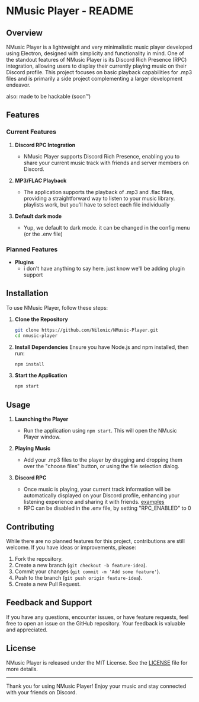 # NMusic Player - README

## Overview

NMusic Player is a lightweight and very minimalistic music player developed using Electron, designed with simplicity and functionality in mind. One of the standout features of NMusic Player is its Discord Rich Presence (RPC) integration, allowing users to display their currently playing music on their Discord profile. This project focuses on basic playback capabilities for .mp3 files and is primarily a side project complementing a larger development endeavor.

also: made to be hackable (soon&#8482;)

## Features

### Current Features

1. **Discord RPC Integration**
   - NMusic Player supports Discord Rich Presence, enabling you to share your current music track with friends and server members on Discord.

2. **MP3/FLAC Playback**
   - The application supports the playback of .mp3 and .flac files, providing a straightforward way to listen to your music library. playlists work, but you'll have to select each file individually

3. **Default dark mode**
   - Yup, we default to dark mode. it can be changed in the config menu (or the .env file)

### Planned Features

- **Plugins**
   - i don't have anything to say here. just know we'll be adding plugin support

## Installation

To use NMusic Player, follow these steps:

1. **Clone the Repository**
   ```bash
   git clone https://github.com/Nilonic/NMusic-Player.git
   cd nmusic-player
   ```

2. **Install Dependencies**
   Ensure you have Node.js and npm installed, then run:
   ```bash
   npm install
   ```

3. **Start the Application**
   ```bash
   npm start
   ```

## Usage

1. **Launching the Player**
   - Run the application using `npm start`. This will open the NMusic Player window.

2. **Playing Music**
   - Add your .mp3 files to the player by dragging and dropping them over the "choose files" button, or using the file selection dialog.
3. **Discord RPC**
   - Once music is playing, your current track information will be automatically displayed on your Discord profile, enhancing your listening experience and sharing it with friends. [examples](examples/rpc/)
   - RPC can be disabled in the .env file, by setting "RPC_ENABLED" to 0

## Contributing

While there are no planned features for this project, contributions are still welcome. If you have ideas or improvements, please:

1. Fork the repository.
2. Create a new branch (`git checkout -b feature-idea`).
3. Commit your changes (`git commit -m 'Add some feature'`).
4. Push to the branch (`git push origin feature-idea`).
5. Create a new Pull Request.

## Feedback and Support

If you have any questions, encounter issues, or have feature requests, feel free to open an issue on the GitHub repository. Your feedback is valuable and appreciated.

## License

NMusic Player is released under the MIT License. See the [LICENSE](LICENSE) file for more details.

---

Thank you for using NMusic Player! Enjoy your music and stay connected with your friends on Discord.
